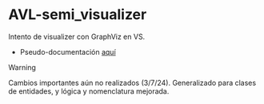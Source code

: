 # AVL-semi_visualizer

Intento de visualizer con GraphViz en VS.
- Pseudo-documentación [aquí](https://replit.com/@u202312230/AVL-UPC?v=1#a.draw)
> [!WARNING]
> Cambios importantes aún no realizados (3/7/24). Generalizado para clases de entidades, y lógica y nomenclatura mejorada.
